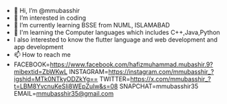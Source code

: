 - 👋 Hi, I’m @mmubasshir
- 👀 I’m interested in coding
- 🌱 I’m currently learning BSSE from NUML, ISLAMABAD 
- 💞️ I'm learning the Computer languages which includes C++,Java,Python
- I also interested to know the flutter language and web development and app development 
- 📫 How to reach me
-    FACEBOOK=https://www.facebook.com/hafizmuhammad.mubashir.9?mibextid=ZbWKwL
     INSTAGRAM=https://instagram.com/mmubasshir_?igshid=MTk0NTkyODZkYg==
     TWITTER=https://x.com/mmubasshir_?t=LBM8YvcnuKeSIi8WEpZuIw&s=08
     SNAPCHAT=mmubasshir35
     EMAIL=mmubasshir35@gmail.com
<!---
mmubasshir/mmubasshir is a ✨ special ✨ repository because its `README.md` (this file) appears on your GitHub profile.
You can click the Preview link to take a look at your changes.
--->

